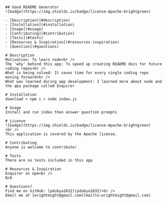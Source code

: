 
    ## Good README Generator
    ![badge](https://img.shields.io/badge/license-Apache-brightgreen)

    - [Description](#description)
    - [Installation](#installation)
    - [Usage](#usage)
    - [Contributing](#contribution)
    - [Tests](#tests)
    - [Resources & Inspiration](#resources-inspiration)
    - [Question](#questions)

    # Description 
    Motivation: To learn node<br />
    The 'why' behind this app: To speed up creating README docs for future coding repos<br />
    What is being solved: It saves time for every single coding repo moving forward<br />
    What was learned during app development: I learned more about node and the q&a package called Enquirer

    # Installation
    download > npm i > node index.js

    # Usage
    Install and run index then answer question prompts

    # License
    ![badge](https://img.shields.io/badge/license-Apache-brightgreen)
    <br />
    This application is covered by the Apache license. 

    # Contributing
    Anyone is welcome to contribute!

    # Tests
    There are no tests included in this app

    # Resources & Inspiration
    Enquirer on npm<br />
    N/A

    # Questions?
    Find me on GitHub: [pdubya1632](pdubya1632)<br />
    Email me at [wrightmight@gmail.com](mailto:wrightmight@gmail.com)
    